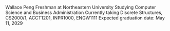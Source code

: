 Wallace Peng
Freshman at Northeastern University
Studying Computer Science and Business Administration
Currently taking Discrete Structures, CS2000/1, ACCT1201, INPR1000, ENGW1111
Expected graduation date: May 11, 2029